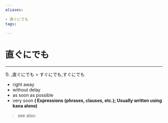 ```yaml
---
aliases:
    
- 直ぐにでも
tags:
    
---
```


# 直ぐにでも
---
1).
,直ぐにでも > すぐにでも,すぐにでも

- right away
- without delay
- as soon as possible
- very soon
**( Expressions (phrases, clauses, etc.); Usually written using kana alone)**
> see also: 
            